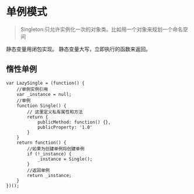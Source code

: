 # 单例模式

> Singleton:只允许实例化一次的对象类。比如用一个对象来规划一个命名空间

静态变量用闭包实现。
静态变量大写，立即执行的函数来返回。

## 惰性单例

```
var LazySingle = (function() {
    //单例实例引用
    var _instance = null;
    //单例
    function Single() {
        // 这里定义私有属性和方法
        return {
            publicMethod: function() {},
            publicProperty: '1.0'
        }
    }
    return function() {
        //如果为创建单例将创建单例
        if (!_instance) {
            _instance = Single();
        }
        //返回单例
        return _instance;
    }
})();

```